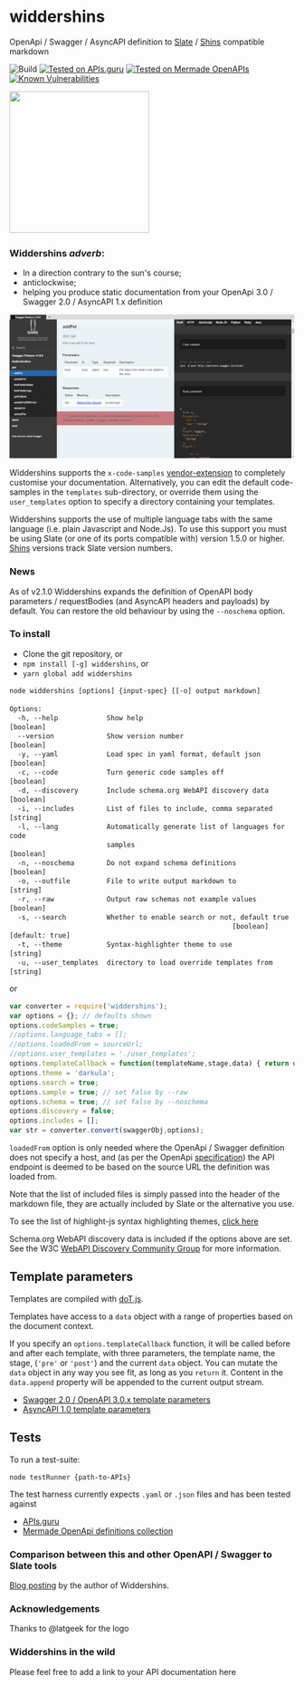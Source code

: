 # widdershins
OpenApi / Swagger / AsyncAPI definition to [Slate](https://github.com/lord/slate) / 
[Shins](https://github.com/mermade/shins) compatible markdown

![Build](https://img.shields.io/travis/Mermade/widdershins/master.svg) [![Tested on APIs.guru](https://api.apis.guru/badges/tested_on.svg)](https://APIs.guru) [![Tested on Mermade OpenAPIs](https://img.shields.io/badge/Additional%20Specs-419-brightgreen.svg)](https://github.com/mermade/openapi_specifications)
[![Known Vulnerabilities](https://snyk.io/test/npm/widdershins/badge.svg)](https://snyk.io/test/npm/widdershins)

<img src="http://mermade.github.io/widdershins/logo.png" width="247px" height="250px" />

### Widdershins *adverb*:
* In a direction contrary to the sun's course;
* anticlockwise;
* helping you produce static documentation from your OpenApi 3.0 / Swagger 2.0 / AsyncAPI 1.x definition

![Widdershins screenshot](https://github.com/Mermade/oa2s-comparison/blob/master/docs/widdershins.png?raw=true)

Widdershins supports the `x-code-samples` [vendor-extension](https://github.com/Rebilly/ReDoc/blob/master/docs/redoc-vendor-extensions.md#operation-object-vendor-extensions) to completely customise your documentation. Alternatively, you can edit the default code-samples in the `templates` sub-directory, or override them using the `user_templates` option to specify a directory containing your templates.

Widdershins supports the use of multiple language tabs with the same language (i.e. plain Javascript and Node.Js). To use this support you must be using Slate (or one of its ports compatible with) version 1.5.0 or higher. [Shins](https://github.com/mermade/shins) versions track Slate version numbers.

### News

As of v2.1.0 Widdershins expands the definition of OpenAPI body parameters / requestBodies (and AsyncAPI headers and payloads) by default. You can restore the old behaviour by using the `--noschema` option.

### To install

* Clone the git repository, or
* `npm install [-g] widdershins`, or
* `yarn global add widdershins`

```
node widdershins [options] {input-spec} [[-o] output markdown]

Options:
  -h, --help            Show help                                      [boolean]
  --version             Show version number                            [boolean]
  -y, --yaml            Load spec in yaml format, default json         [boolean]
  -c, --code            Turn generic code samples off                  [boolean]
  -d, --discovery       Include schema.org WebAPI discovery data       [boolean]
  -i, --includes        List of files to include, comma separated       [string]
  -l, --lang            Automatically generate list of languages for code
                        samples                                        [boolean]
  -n, --noschema        Do not expand schema definitions               [boolean]
  -o, --outfile         File to write output markdown to                [string]
  -r, --raw             Output raw schemas not example values          [boolean]
  -s, --search          Whether to enable search or not, default true
                                                       [boolean] [default: true]
  -t, --theme           Syntax-highlighter theme to use                 [string]
  -u, --user_templates  directory to load override templates from       [string]
```

or


```javascript
var converter = require('widdershins');
var options = {}; // defaults shown
options.codeSamples = true;
//options.language_tabs = [];
//options.loadedFrom = sourceUrl;
//options.user_templates = './user_templates';
options.templateCallback = function(templateName,stage,data) { return data };
options.theme = 'darkula';
options.search = true;
options.sample = true; // set false by --raw
options.schema = true; // set false by --noschema
options.discovery = false;
options.includes = [];
var str = converter.convert(swaggerObj,options);
```

`loadedFrom` option is only needed where the OpenApi / Swagger definition does not specify a host,
and (as per the OpenApi [specification](https://github.com/OAI/OpenAPI-Specification/blob/master/versions/2.0.md#fixed-fields)) the API endpoint is deemed to be based on the source URL
the definition was loaded from.

Note that the list of included files is simply passed into the header of the markdown file, they are actually included by Slate or the alternative you use.

To see the list of highlight-js syntax highlighting themes, [click here](https://highlightjs.org/static/demo/)

Schema.org WebAPI discovery data is included if the options above are set. See the W3C [WebAPI Discovery Community Group](https://www.w3.org/community/web-api-discovery/) for more information.

## Template parameters

Templates are compiled with [doT.js](https://github.com/olado/doT#readme).

Templates have access to a `data` object with a range of properties based on the document context.

If you specify an `options.templateCallback` function, it will be called before and after each template, with three parameters, the template name, the stage, (`'pre'` or `'post'`) and the current `data` object. You can mutate the `data` object in any way you see fit, as long as you `return` it. Content in the `data.append` property will be appended to the current output stream.

* [Swagger 2.0 / OpenAPI 3.0.x template parameters](/templates/openapi3/README.md)
* [AsyncAPI 1.0 template parameters](/templates/asyncapi/README.md)

## Tests

To run a test-suite:

```
node testRunner {path-to-APIs}
```

The test harness currently expects `.yaml` or `.json` files and has been tested against

* [APIs.guru](https://github.com/APIs-guru/openapi-directory)
* [Mermade OpenApi definitions collection](https://github.com/mermade/openapi-definitions)

### Comparison between this and other OpenAPI / Swagger to Slate tools

[Blog posting](https://dev.to/mikeralphson/comparison-of-various-openapiswagger-to-slate-conversion-tools) by the author of Widdershins.

### Acknowledgements

Thanks to @latgeek for the logo

### Widdershins in the wild

Please feel free to add a link to your API documentation here
